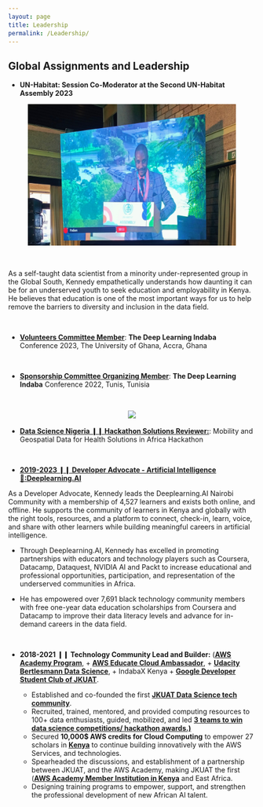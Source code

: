 ```yaml
---
layout: page
title: Leadership
permalink: /Leadership/
---
```

## Global Assignments and Leadership

-   **UN-Habitat: Session Co-Moderator at the Second UN-Habitat Assembly 2023**

<center>
  <figure>
    <img src="https://raw.githubusercontent.com/kennedykwangari/kennedykwangari.github.io/master/images/unhab2.jfif">
      </figure>
</center>

<br/>

As a self-taught data scientist from a minority under-represented group in the Global South, Kennedy empathetically understands how daunting it can be for an underserved youth to seek education and employability in Kenya. He believes that education is one of the most important ways for us to help remove the barriers to diversity and inclusion in the data field.

<br/>

-   [**Volunteers Committee Member**](https://drive.google.com/file/d/1K2H_suKAgD2UbmOHBivF7b-gbk5nabyQ/view?usp=sharing): **The Deep Learning Indaba** Conference 2023, The University of Ghana, Accra, Ghana
  <br/>
  
-   [**Sponsorship Committee Organizing Member**](https://deeplearningindaba.com/2022/indaba/organisers/): **The Deep Learning Indaba** Conference 2022, Tunis, Tunisia
 
<br/>

<center>
  <figure>
    <img src="https://raw.githubusercontent.com/kennedykwangari/kennedykwangari.github.io/master/images/dliaccra.jpg">
      </figure>
</center>


- [**Data Science Nigeria ❙❙ Hackathon Solutions Reviewer:**](https://drive.google.com/file/d/14CM-g9TzLwccVbohp9ZUV1_EFaryKIi2/view): Mobility and Geospatial Data for Health Solutions in Africa Hackathon

<br/>

-   [**2019-2023 ❙❙ Developer Advocate - Artificial Intelligence 🥑:Deeplearning.AI**](https://www.deeplearning.ai/breaking-into-ai-juggling-work-projects-and-personal-life-with-kennedy-wangari/)

As a Developer Advocate, Kennedy leads the Deeplearning.AI Nairobi Community with a membership of 4,527 learners and exists both online, and offline.  He supports the community of learners in Kenya and globally with the right tools, resources, and a platform to connect, check-in, learn, voice, and share with other learners while building meaningful careers in artificial intelligence.

- Through Deeplearning.AI, Kennedy has excelled in promoting partnerships with educators and technology players such as Coursera, Datacamp, Dataquest, NVIDIA AI and Packt to increase educational and professional opportunities, participation, and representation of the underserved communities in Africa.
  
- He has empowered over 7,691 black technology community members with free one-year data education scholarships from Coursera and Datacamp to improve their data literacy levels and advance for in-demand careers in the data field.
  
  <br/>

-   **2018-2021 ❙❙ Technology Community Lead and Builder:** ([**AWS Academy Program**](https://aws.amazon.com/training/awsacademy/), + [**AWS Educate Cloud Ambassador**](https://aws.amazon.com/blogs/publicsector/aws-educate-announces-inaugural-student-ambassador-cohort/), + [**Udacity Bertlesmann Data Science**](https://mobile.twitter.com/kennedykwangari/status/1204121397024428033), + IndabaX Kenya + [**Google Developer Student Club of JKUAT**](https://twitter.com/dscjkuat/status/1204285957966630913).

    -   Established and co-founded the first [**JKUAT Data Science tech community**](https://twitter.com/dscjkuat/status/1204285957966630913).
    -   Recruited, trained, mentored, and provided computing resources to 100+ data enthusiasts, guided, mobilized, and led [**3 teams to win data science competitions/ hackathon awards.)**](http://discover.jkuat.ac.ke/jkuat-students-top-at-the-2019-oracle-student-hackathon/)
    -   Secured **10,000$ AWS credits for Cloud Computing** to empower 27 scholars in [**Kenya**](https://twitter.com/dscjkuat) to continue building innovatively with the AWS Services, and technologies. 
    -   Spearheaded the discussions, and establishment of a partnership between JKUAT, and the AWS Academy, making JKUAT the first ([**AWS Academy Member Institution in Kenya**](https://aws.amazon.com/training/awsacademy/) and East Africa.
    -   Designing training programs to empower, support, and strengthen the professional development of new African AI talent. 





